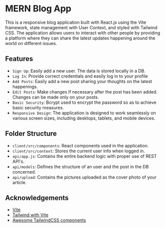 
# MERN Blog App

This is a responsive blog application built with React.js using the Vite framework, state management with User Context, and styled with Tailwind CSS. The application allows users to interact with other people by providing a platform where they can share the latest updates happening around the world on different issues.

## Features

- `Sign Up`: Easily add a new user. The data is stored locally in a DB.
- `Log In`: Provide correct credentials and easily log in to your profile
- `Add Posts`: Easily add a new post sharing your thoughts on the latest happenings.
- `Edit Posts`: Make changes if necessary after the post has been added. Changes can be made only on your posts.
- `Basic Security`: Bcrypt used to encrypt the password so as to achieve basic security measures.
- `Responsive Design`: The application is designed to work seamlessly on various screen sizes, including desktops, tablets, and mobile devices.

## Folder Structure
- `client/src/components`: React components used in the application.
- `client/src/context`: Stores the current user info when logged in.
- `api/app.js`: Contains the entire backend logic with proper use of REST API's.
- `api/models`: Defines the structure of an user and the post in the DB concerned.
- `api/upload`: Contains the pictures uploaded as the cover photo of your article.


## Acknowledgements

 - [Vite](https://vitejs.dev/guide/)
 - [Tailwind with Vite](https://tailwindcss.com/docs/guides/vite)
  - [Awesome TailwindCSS components](https://flowbite.com/)


